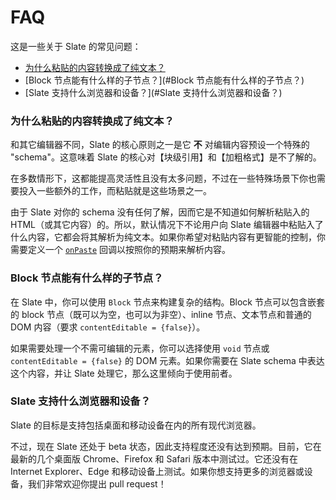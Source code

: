 
# FAQ

这是一些关于 Slate 的常见问题：

- [为什么粘贴的内容转换成了纯文本？](#为什么粘贴的内容转换成了纯文本？)
- [Block 节点能有什么样的子节点？](#Block 节点能有什么样的子节点？)
- [Slate 支持什么浏览器和设备？](#Slate 支持什么浏览器和设备？)

### 为什么粘贴的内容转换成了纯文本？

和其它编辑器不同，Slate 的核心原则之一是它 **不** 对编辑内容预设一个特殊的 "schema"。这意味着 Slate 的核心对【块级引用】和【加粗格式】是不了解的。

在多数情形下，这都能提高灵活性且没有太多问题，不过在一些特殊场景下你也需要投入一些额外的工作，而粘贴就是这些场景之一。

由于 Slate 对你的 schema 没有任何了解，因而它是不知道如何解析粘贴入的 HTML（或其它内容）的。所以，默认情况下不论用户向 Slate 编辑器中粘贴入了什么内容，它都会将其解析为纯文本。如果你希望对粘贴内容有更智能的控制，你需要定义一个 [`onPaste`](../reference/slate-react/editor.md#onpaste) 回调以按照你的预期来解析内容。


### Block 节点能有什么样的子节点？

在 Slate 中，你可以使用 `Block` 节点来构建复杂的结构。Block 节点可以包含嵌套的 block 节点（既可以为空，也可以为非空）、inline 节点、文本节点和普通的 DOM 内容（要求 `contentEditable = {false}`）。

如果需要处理一个不需可编辑的元素，你可以选择使用 `void` 节点或 `contentEditable = {false}` 的 DOM 元素。如果你需要在 Slate schema 中表达这个内容，并让 Slate 处理它，那么这里倾向于使用前者。


### Slate 支持什么浏览器和设备？

Slate 的目标是支持包括桌面和移动设备在内的所有现代浏览器。

不过，现在 Slate 还处于 beta 状态，因此支持程度还没有达到预期。目前，它在最新的几个桌面版 Chrome、Firefox 和 Safari 版本中测试过。它还没有在 Internet Explorer、Edge 和移动设备上测试。如果你想支持更多的浏览器或设备，我们非常欢迎你提出 pull request！
